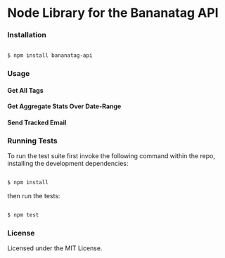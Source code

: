 Node Library for the Bananatag API 
==================================

### Installation
```bash

$ npm install bananatag-api

```

### Usage

#### Get All Tags

#### Get Aggregate Stats Over Date-Range

#### Send Tracked Email

### Running Tests
To run the test suite first invoke the following command within the repo,
installing the development dependencies:

```bash

$ npm install

```

then run the tests:

```bash

$ npm test

```

### License
Licensed under the MIT License.